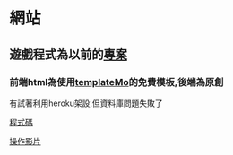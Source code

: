 # 網站

## 遊戲程式為以前的[專案](https://github.com/zhengyucen/wp109b/blob/main/finaltest.md )

### 前端html為使用[templateMo](https://templatemo.com/about)的免費模板,後端為原創 
有試著利用heroku架設,但資料庫問題失敗了

[程式碼](https://github.com/zhengyucen/ws110a/tree/master/hw/%E7%B6%B2%E7%AB%99)

[操作影片](https://drive.google.com/file/d/1Xw8D1BdoozIJH6Z9tf4L0VHDwk_28rAd/view?usp=sharing)


